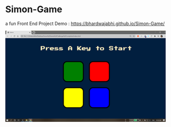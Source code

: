 # Simon-Game
a fun Front End Project
Demo : https://bhardwajabhi.github.io/Simon-Game/

<img src="project_screenshot.png">
